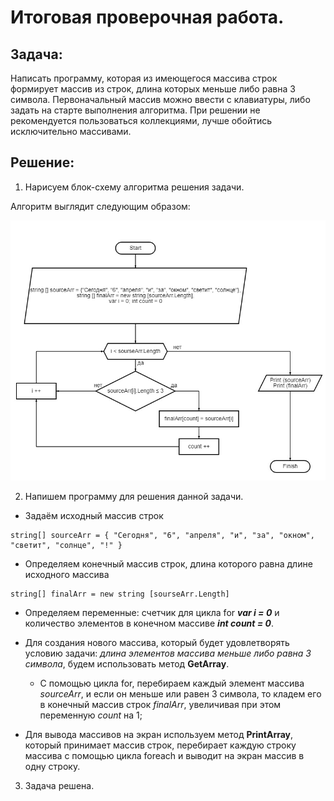 # Итоговая проверочная работа.
## Задача:
Написать программу, которая из имеющегося массива строк формирует массив из строк, длина которых меньше либо равна 3 символа. Первоначальный массив можно ввести с клавиатуры, либо задать на старте выполнения алгоритма. При решении не рекомендуется пользоваться коллекциями, лучше обойтись исключительно массивами.

## Решение:
1. Нарисуем блок-схему алгоритма решения задачи.

Алгоритм выглядит следующим образом:

![Блок-схема](diagram.jpg)


2. Напишем программу для решения данной задачи.

+ Задаём исходный массив строк
```
string[] sourceArr = { "Сегодня", "6", "апреля", "и", "за", "окном", "светит", "солнце", "!" }
```
+ Определяем конечный массив строк, длина которого равна длине исходного массива
```
string[] finalArr = new string [sourseArr.Length]
```
+ Определяем переменные: счетчик для цикла for ***var i = 0*** и количество элементов в конечном массиве ***int count = 0***.

+ Для создания нового массива, который будет удовлетворять условию задачи: *длина элементов массива меньше либо равна 3 символа*, будем использовать метод **GetArray**.
    + С помощью цикла for, перебираем каждый элемент массива *sourceArr*, и если он меньше или равен 3 символа, то кладем его в конечный массив строк *finalArr*, увеличивая при этом переменную *count* на 1;
+ Для вывода массивов на экран используем метод **PrintArray**, который принимает массив строк, перебирает каждую строку массива с помощью цикла foreach и выводит на экран массив в одну строку.
3. Задача решена.

